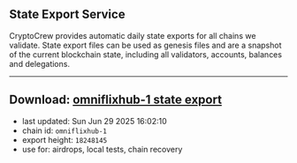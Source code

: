 ## State Export Service
CryptoCrew provides automatic daily state exports for all chains we validate. State export files can be used as genesis files and are a snapshot of the current blockchain state, including all validators, accounts, balances and delegations.

---
**Download: [omniflixhub-1 state export](https://dl-eu2.ccvalidators.com/SERVICE/omniflixhub/omniflixhub-1_export_18248145.json)**
---

- last updated: Sun Jun 29 2025 16:02:10
- chain id: `omniflixhub-1`
- export height: `18248145`
- use for: airdrops, local tests, chain recovery
